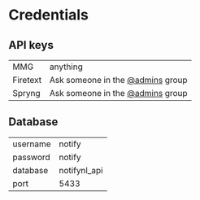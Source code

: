 # Credentials

## API keys

| | |
| --- | --- |
| MMG | anything |
| Firetext | Ask someone in the [@admins](https://github.com/orgs/Worth-NL/teams/worth-admins) group |
| Spryng | Ask someone in the [@admins](https://github.com/orgs/Worth-NL/teams/worth-admins) group |

## Database

| | |
| -------- | ------ |
| username | notify |
| password | notify |
| database | notifynl_api |
| port     | 5433 |